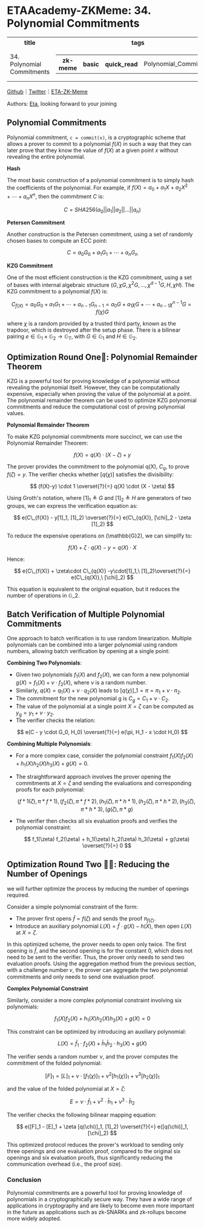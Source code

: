 # ETAAcademy-ZKMeme: 34. Polynomial Commitments

<table>
  <tr>
    <th>title</th>
    <th>tags</th>
  </tr>
  <tr>
    <td>34. Polynomial Commitments</td>
    <td>
      <table>
        <tr>
          <th>zk-meme</th>
          <th>basic</th>
          <th>quick_read</th>
          <td>Polynomial_Commitments</td>
        </tr>
      </table>
    </td>
  </tr>
</table>

[Github](https://github.com/ETAAcademy)｜[Twitter](https://twitter.com/ETAAcademy)｜[ETA-ZK-Meme](https://github.com/ETAAcademy/ETAAcademy-ZK-Meme)

Authors: [Eta](https://twitter.com/pwhattie), looking forward to your joining

## Polynomial Commitments

Polynomial commitment, `c = commit(x)`, is a cryptographic scheme that allows a prover to commit to a polynomial $f(X)$ in such a way that they can later prove that they know the value of $f(X)$ at a given point $x$ without revealing the entire polynomial.

**Hash**

The most basic construction of a polynomial commitment is to simply hash the coefficients of the polynomial. For example, if $f(X) = a_0 + a_1X + a_2X^2 + \cdots + a_nX^n$, then the commitment $C$ is:

$$
C = SHA256(a_0 || a_1 || a_2 || ... || a_n)
$$

**Petersen Commitment**

Another construction is the Petersen commitment, using a set of randomly chosen bases to compute an ECC point:

$$
C = a_0 G_0 + a_1 G_1 + \cdots + a_n G_n
$$

**KZG Commitment**

One of the most efficient construction is the KZG commitment, using a set of bases with internal algebraic structure $(G, \chi G, \chi^2G, \ldots, \chi^{d-1}G, H, \chi H)$. The KZG commitment to a polynomial $f(X)$ is:

$$
C_{f(X)} = a_0 G_0 + a_1  G_1 + \cdots + a_{n-1} G_{n-1}
= a_0  G + a_1 \chi G + \cdots + a_{n-1}\chi^{n-1} G
= f(\chi) G
$$

where $\chi$ is a random provided by a trusted third party, known as the trapdoor, which is destroyed after the setup phase. There is a bilinear pairing $e\in \mathbb{G}_1\times\mathbb{G}_2\to \mathbb{G}_T$, with $G\in \mathbb{G}_1$ and $H\in \mathbb{G}_2.$

## Optimization Round One🍄: Polynomial Remainder Theorem

KZG is a powerful tool for proving knowledge of a polynomial without revealing the polynomial itself. However, they can be computationally expensive, especially when proving the value of the polynomial at a point. The polynomial remainder theorem can be used to optimize KZG polynomial commitments and reduce the computational cost of proving polynomial values.

**Polynomial Remainder Theorem**

To make KZG polynomial commitments more succinct, we can use the Polynomial Remainder Theorem:

$$
f(X) = q(X) \cdot (X - \zeta) + y
$$

The prover provides the commitment to the polynomial q(X), $C_q,$ to prove $f(\zeta) = y$. The verifier checks whether $[q(\chi)]$ satisfies the divisibility:

$$
(f(X)-y) \cdot 1 \overset{?}{=} q(X) \cdot (X - \zeta)
$$

Using Groth's notation, where $[1]_1 \triangleq G$ and $[1]_2 \triangleq H$ are generators of two groups, we can express the verification equation as:

$$
e(C\_{f(X)} - y[1]_1, [1]_2) \overset{?}{=} e(C\_{q(X)}, [\chi]_2 - \zeta [1]_2)
$$

To reduce the expensive operations on \(\mathbb{G}2\), we can simplify to:

$$
f(X) + \zeta \cdot q(X) - y = q(X) \cdot X
$$

Hence:

$$
e(C\_{f(X)} + \zeta\cdot C\_{q(X)} -y\cdot[1]_1,\ [1]_2)\overset{?}{=} e(C\_{q(X)},\  [\chi]_2)
$$

This equation is equivalent to the original equation, but it reduces the number of operations in $\mathbb{G}\_2$.

## Batch Verification of Multiple Polynomial Commitments

One approach to batch verification is to use random linearization. Multiple polynomials can be combined into a larger polynomial using random numbers, allowing batch verification by opening at a single point:

**Combining Two Polynomials**:

- Given two polynomials $f_1(X)$ and $f_2(X)$, we can form a new polynomial $g(X) = f_1(X) + \nu \cdot f_2(X),$ where $\nu$ is a random number.
- Similarly, $q(X) = q_1(X) + \nu \cdot q_2(X)$ leads to $[q(\chi)]\_1 = \pi = \pi_1 + \nu \cdot \pi_2.$
- The commitment for the new polynomial g is $C_g = C_1 + \nu \cdot C_2.$
- The value of the polynomial at a single point $X = \zeta$ can be computed as $y_g = y_1 + \nu \cdot y_2.$
- The verifier checks the relation:

$$
  e(C - y \cdot G_0, H_0) \overset{?}{=} e(\pi, H_1 - x \cdot H_0)
$$

**Combining Multiple Polynomials**:

- For a more complex case, consider the polynomial constraint $f_1(X) f_2(X) + h_1(X) h_2(X) h_3(X) + g(X) = 0.$
- The straightforward approach involves the prover opening the commitments at $X = \zeta$ and sending the evaluations and corresponding proofs for each polynomial:

  $$
  (f*1(\zeta), \pi*{f*1}), (f_2(\zeta), \pi*{f*2}), (h_1(\zeta), \pi*{h*1}), (h_2(\zeta), \pi*{h*2}), (h_3(\zeta), \pi*{h*3}), (g(\zeta), \pi*{g})
  $$

- The verifier then checks all six evaluation proofs and verifies the polynomial constraint:

  $$
  f_1(\zeta) f_2(\zeta) + h_1(\zeta) h_2(\zeta) h_3(\zeta) + g(\zeta) \overset{?}{=} 0
  $$

## Optimization Round Two 🍄🏰: Reducing the Number of Openings

we will further optimize the process by reducing the number of openings required.

Consider a simple polynomial constraint of the form:

- The prover first opens $\bar{f} = f(\zeta)$ and sends the proof $\pi_{f(\zeta)}.$
- Introduce an auxiliary polynomial $L(X) = \bar{f} \cdot g(X) - h(X),$ then open $L(X)$ at $X = \zeta.$

In this optimized scheme, the prover needs to open only twice. The first opening is $\bar{f},$ and the second opening is for the constant 0, which does not need to be sent to the verifier. Thus, the prover only needs to send two evaluation proofs. Using the aggregation method from the previous section, with a challenge number 𝜈, the prover can aggregate the two polynomial commitments and only needs to send one evaluation proof.

**Complex Polynomial Constraint**

Similarly, consider a more complex polynomial constraint involving six polynomials:

$$
f_1(X) f_2(X) + h_1(X) h_2(X) h_3(X) + g(X) = 0
$$

This constraint can be optimized by introducing an auxiliary polynomial:

$$
L(X) = \bar{f}_1 ⋅ f_2(X) + \bar{h}_1 \bar{h}_2 ⋅ h_3(X) + g(X)
$$

The verifier sends a random number $\nu$, and the prover computes the commitment of the folded polynomial:

$$
[F]_1 = [L]_1 + \nu ⋅ [f_1(\chi)]_1 + \nu^2 [h_1(\chi)]_1 + \nu^3 [h_2(\chi)]_1
$$

and the value of the folded polynomial at $X = \zeta$:

$$
E = \nu ⋅ \bar{f}_1 + \nu^2 ⋅ \bar{h}_1 + \nu^3 ⋅ \bar{h}_2
$$

The verifier checks the following bilinear mapping equation:

$$
e([F]_1 - [E]_1 + \zeta [q(\chi)]_1, [1]_2) \overset{?}{=} e([q(\chi)]_1, [\chi]_2)
$$

This optimized protocol reduces the prover's workload to sending only three openings and one evaluation proof, compared to the original six openings and six evaluation proofs, thus significantly reducing the communication overhead (i.e., the proof size).

### Conclusion

Polynomial commitments are a powerful tool for proving knowledge of polynomials in a cryptographically secure way. They have a wide range of applications in cryptography and are likely to become even more important in the future as applications such as zk-SNARKs and zk-rollups become more widely adopted.
